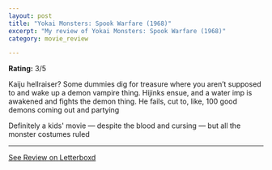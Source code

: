```yaml
---
layout: post
title: "Yokai Monsters: Spook Warfare (1968)"
excerpt: "My review of Yokai Monsters: Spook Warfare (1968)"
category: movie_review

---
```


**Rating:** 3/5

Kaiju hellraiser? Some dummies dig for treasure where you aren’t supposed to and wake up a demon vampire thing. Hijinks ensue, and a water imp is awakened and fights the demon thing. He fails, cut to, like, 100 good demons coming out and partying

Definitely a kids' movie — despite the blood and cursing — but all the monster costumes ruled

<hr>

[See Review on Letterboxd](https://boxd.it/4gTswv)
